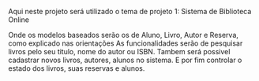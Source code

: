 Aqui neste projeto será utilizado o tema de projeto 1: Sistema de Biblioteca Online

Onde os modelos baseados serão os de Aluno, Livro, Autor e Reserva, como explicado nas orientações
As funcionalidades serão de pesquisar livros pelo seu titulo, nome do autor ou ISBN. Tambem será possivel cadastrar novos livros, autores, alunos no sistema. E por fim controlar o estado dos livros, suas reservas e alunos. 